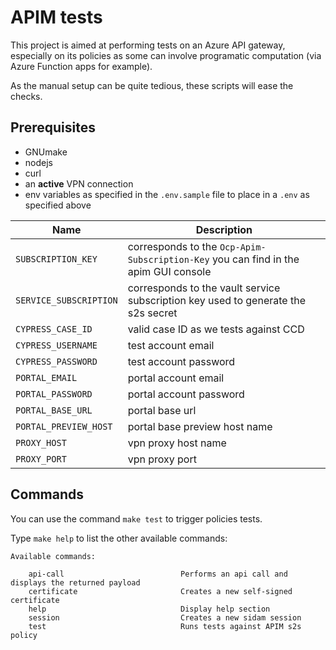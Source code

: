 # APIM tests

This project is aimed at performing tests on an Azure API gateway, especially on its policies as some can involve programatic computation (via Azure Function apps for example).

As the manual setup can be quite tedious, these scripts will ease the checks.

## Prerequisites

- GNUmake
- nodejs
- curl
- an **active** VPN connection
- env variables as specified in the `.env.sample` file to place in a `.env` as specified above

| Name                   | Description                                                                         |
| ---------------------- | ----------------------------------------------------------------------------------- |
| `SUBSCRIPTION_KEY`     | corresponds to the `Ocp-Apim-Subscription-Key` you can find in the apim GUI console |
| `SERVICE_SUBSCRIPTION` | corresponds to the vault service subscription key used to generate the s2s secret   |
| `CYPRESS_CASE_ID`      | valid case ID as we tests against CCD                                               |
| `CYPRESS_USERNAME`     | test account email                                                                  |
| `CYPRESS_PASSWORD`     | test account password                                                               |
| `PORTAL_EMAIL`         | portal account email                                                                |
| `PORTAL_PASSWORD`      | portal account password                                                             |
| `PORTAL_BASE_URL`      | portal base url                                                                     |
| `PORTAL_PREVIEW_HOST`  | portal base preview host name                                                       |
| `PROXY_HOST`           | vpn proxy host name                                                                 |
| `PROXY_PORT`           | vpn proxy port                                                                      |

## Commands

You can use the command `make test` to trigger policies tests.

Type `make help` to list the other available commands:

```
Available commands:

	api-call                          Performs an api call and displays the returned payload
	certificate                       Creates a new self-signed certificate
	help                              Display help section
	session                           Creates a new sidam session
	test                              Runs tests against APIM s2s policy
```
